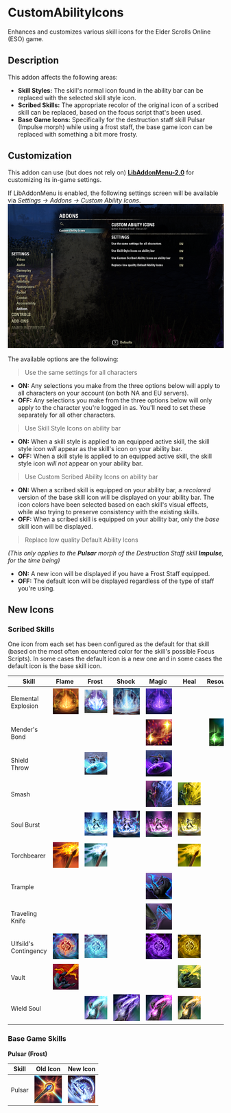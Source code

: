# CustomAbilityIcons
Enhances and customizes various skill icons for the Elder Scrolls Online (ESO) game.

## Description
This addon affects the following areas:
- **Skill Styles:** The skill's normal icon found in the ability bar can be replaced with the selected skill style icon.
- **Scribed Skills:** The appropriate recolor of the original icon of a scribed skill can be replaced, based on the focus script that's been used.
- **Base Game Icons:** Specifically for the destruction staff skill Pulsar (Impulse morph) while using a frost staff, the base game icon can be replaced with something a bit more frosty.

## Customization
This addon can use (but does not rely on) [**LibAddonMenu-2.0**](https://www.esoui.com/downloads/info7-LibAddonMenu-2.0.html) for customizing its in-game settings.

If LibAddonMenu is enabled, the following settings screen will be available via *Settings -> Addons -> Custom Ability Icons*.
![Settings](images/LibAddonMenu_Settings.png "Settings")

The available options are the following:
> Use the same settings for all characters
- **ON:** Any selections you make from the three options below will apply to all characters on your account (on both NA and EU servers).
- **OFF:** Any selections you make from the three options below will only apply to the character you're logged in as. You'll need to set these separately for all other characters.

> Use Skill Style Icons on ability bar
- **ON:** When a skill style is applied to an equipped active skill, the skill style icon _will_ appear as the skill's icon on your ability bar.
- **OFF:** When a skill style is applied to an equipped active skill, the skill style icon _will not_ appear on your ability bar.

> Use Custom Scribed Ability Icons on ability bar
- **ON:** When a scribed skill is equipped on your ability bar, a _recolored_ version of the base skill icon will be displayed on your ability bar. The icon colors have been selected based on each skill's visual effects, while also trying to preserve consistency with the existing skills.
- **OFF:** When a scribed skill is equipped on your ability bar, only the _base_ skill icon will be displayed.

> Replace low quality Default Ability Icons

_(This only applies to the **Pulsar** morph of the Destruction Staff skill **Impulse**, for the time being)_
- **ON:** A new icon will be displayed if you have a Frost Staff equipped.
- **OFF:** The default icon will be displayed regardless of the type of staff you're using.

## New Icons
### Scribed Skills
One icon from each set has been configured as the default for that skill (based on the most often encountered color for the skill's possible Focus Scripts). In some cases the default icon is a new one and in some cases the default icon is the base skill icon.

| Skill | &nbsp;&nbsp;Flame&nbsp;&nbsp;&nbsp; | &nbsp;&nbsp;Frost&nbsp;&nbsp;&nbsp; | &nbsp;&nbsp;Shock&nbsp;&nbsp;&nbsp; | &nbsp;&nbsp;Magic&nbsp;&nbsp;&nbsp; | &nbsp;&nbsp;&nbsp;Heal&nbsp;&nbsp;&nbsp; | Resources&nbsp; | &nbsp;Ultimate&nbsp; | &nbsp;&nbsp;&nbsp;Stun&nbsp;&nbsp;&nbsp; | Immobilize | &nbsp;&nbsp;Dispel&nbsp;&nbsp; | &nbsp;&nbsp;Shield&nbsp;&nbsp; | &nbsp;Physical&nbsp; | &nbsp;&nbsp;Bleed&nbsp;&nbsp;&nbsp; | &nbsp;&nbsp;Trauma&nbsp;&nbsp; | &nbsp;&nbsp;Poison&nbsp;&nbsp; | &nbsp;Disease&nbsp;&nbsp; | &nbsp;Default&nbsp;&nbsp; |
| --- | :---: | :---: | :---: | :---: | :---: | :---: | :---: | :---: | :---: | :---: | :---: | :---: | :---: | :---: | :---: | :---: | :---: |
| Elemental Explosion | ![Elemental Explosion (Base)](images/ability_grimoire_staffdestro.png "Elemental Explosion (Base)") | ![Elemental Explosion (Frost)](images/ability_grimoire_staffdestro_frost.png "Elemental Explosion (Frost)") | ![Elemental Explosion (Shock)](images/ability_grimoire_staffdestro_shock.png "Elemental Explosion (Shock)") | ![Elemental Explosion (Magic & Dispel)](images/ability_grimoire_staffdestro_magic.png "Elemental Explosion (Magic & Dispel)") | | | | | | ![Elemental Explosion (Magic & Dispel)](images/ability_grimoire_staffdestro_magic.png "Elemental Explosion (Magic & Dispel)") | | ![Elemental Explosion (Physical)](images/ability_grimoire_staffdestro_physical.png "Elemental Explosion (Physical)") | | ![Elemental Explosion (Trauma)](images/ability_grimoire_staffdestro_trauma.png "Elemental Explosion (Trauma)") | | | ![Elemental Explosion (Physical)](images/ability_grimoire_staffdestro_physical.png "Elemental Explosion (Physical)") |
| Mender's Bond | | | | ![Mender's Bond (Magic)](images/ability_grimoire_staffresto_magic.png "Mender's Bond (Magic)") | | ![Mender's Bond (Resource Restoration)](images/ability_grimoire_staffresto_resources.png "Mender's Bond (Resource Restoration)") | | | | | ![Mender's Bond (Shield)](images/ability_grimoire_staffresto_shield.png "Mender's Bond (Shield)") | | | | | | ![Mender's Bond (Base)](images/ability_grimoire_staffresto.png "Mender's Bond (Base)") |
| Shield Throw | | ![Shield Throw (Frost)](images/ability_grimoire_1handed_frost.png "Shield Throw (Frost)") | | ![Shield Throw (Magic & Immobilize)](images/ability_grimoire_1handed_magic.png "Shield Throw (Magic & Immobilize)") | | | | | ![Shield Throw (Magic & Immobilize)](images/ability_grimoire_1handed_magic.png "Shield Throw (Magic & Immobilize)") | | | | | | | | ![Shield Throw (Base)](images/ability_grimoire_1handed.png "Shield Throw (Base)") |
| Smash | | | | ![Smash (Magic)](images/ability_grimoire_2handed_magic.png "Smash (Magic)") | ![Smash (Heal)](images/ability_grimoire_2handed_heal.png "Smash (Heal)") | | | | | | ![Smash (Shield)](images/ability_grimoire_2handed_shield.png "Smash (Shield)") | | ![Smash (Bleed)](images/ability_grimoire_2handed_bleed.png "Smash (Bleed)") | | | | ![Smash (Base)](images/ability_grimoire_2handed.png "Smash (Base)") |
| Soul Burst | | ![Soul Burst (Frost)](images/ability_grimoire_soulmagic2_frost.png "Soul Burst (Frost)") | ![Soul Burst (Shock)](images/ability_grimoire_soulmagic2_shock.png "Soul Burst (Shock)") | ![Soul Burst (Base)](images/ability_grimoire_soulmagic2.png "Soul Burst (Base)") | ![Soul Burst (Heal)](images/ability_grimoire_soulmagic2_heal.png "Soul Burst (Heal)") | | | | ![Soul Burst (Base)](images/ability_grimoire_soulmagic2.png "Soul Burst (Base)") | | ![Soul Burst (Shield)](images/ability_grimoire_soulmagic2_shield.png "Soul Burst (Shield)") | ![Soul Burst (Physical)](images/ability_grimoire_soulmagic2_physical.png "Soul Burst (Physical)") | | | | | ![Soul Burst (Physical)](images/ability_grimoire_soulmagic2_physical.png "Soul Burst (Physical)") |
| Torchbearer | ![Torchbearer (Base)](images/ability_grimoire_fightersguild.png "Torchbearer (Base)") | ![Torchbearer (Frost)](images/ability_grimoire_fightersguild_frost.png "Torchbearer (Frost)") | | | ![Torchbearer (Heal)](images/ability_grimoire_fightersguild_heal.png "Torchbearer (Heal)") | | ![Torchbearer (Ultimate)](images/ability_grimoire_fightersguild_ultimate.png "Torchbearer (Ultimate)") | | | | | ![Torchbearer (Physical)](images/ability_grimoire_fightersguild_physical.png "Torchbearer (Physical)") | ![Torchbearer (Bleed)](images/ability_grimoire_fightersguild_bleed.png "Torchbearer (Bleed)") | | | | ![Torchbearer (Physical)](images/ability_grimoire_fightersguild_physical.png "Torchbearer (Physical)") |
| Trample | | | | ![Trample (Magic & Dispel)](images/ability_grimoire_assault_magic.png "Trample (Magic & Dispel)") | | | | ![Trample (Stun)](images/ability_grimoire_assault_stun.png "Trample (Stun)") | | ![Trample (Magic & Dispel)](images/ability_grimoire_assault_magic.png "Trample (Magic & Dispel)") | | ![Trample (Physical)](images/ability_grimoire_assault_physical.png "Trample (Physical)") | | ![Trample (Trauma)](images/ability_grimoire_assault_trauma.png "Trample (Trauma)") | | ![Trample (Disease)](images/ability_grimoire_assault_disease.png "Trample (Disease)") | ![Trample (Base)](images/ability_grimoire_assault.png "Trample (Base)") |
| Traveling Knife | | | | ![Traveling Knife (Magic)](images/ability_grimoire_dualwield_magic.png "Traveling Knife (Magic)") | | | | | | | | | ![Traveling Knife (Bleed)](images/ability_grimoire_dualwield_bleed.png "Traveling Knife (Bleed)") | | ![Traveling Knife (Poison)](images/ability_grimoire_dualwield_poison.png "Traveling Knife (Poison)") | | ![Traveling Knife (Base)](images/ability_grimoire_dualwield.png "Traveling Knife (Base)") |
| Ulfsild's Contingency | ![Ulfsild's Contingency (Flame)](images/ability_grimoire_magesguild_flame.png "Ulfsild's Contingency (Flame)") | ![Ulfsild's Contingency (Frost)](images/ability_grimoire_magesguild_frost.png "Ulfsild's Contingency (Frost)") | | ![Ulfsild's Contingency (Magic)](images/ability_grimoire_magesguild_magic.png "Ulfsild's Contingency (Magic)") | ![Ulfsild's Contingency (Heal)](images/ability_grimoire_magesguild_heal.png "Ulfsild's Contingency (Heal)") | | | | | | | | | | | | ![Ulfsild's Contingency (Heal)](images/ability_grimoire_magesguild_heal.png "Ulfsild's Contingency (Heal)") |
| Vault | ![Vault (Flame)](images/ability_grimoire_bow_flame.png "Vault (Flame)") | | | | ![Vault (Heal)](images/ability_grimoire_bow_heal.png "Vault (Heal)") | | | | | | | | | | ![Vault (Poison & Disease)](images/ability_grimoire_bow_poison.png "Vault (Poison & Disease)") | ![Vault (Poison & Disease)](images/ability_grimoire_bow_poison.png "Vault (Poison & Disease)") | ![Vault (Base)](images/ability_grimoire_bow.png "Vault (Base)") |
| Wield Soul | | ![Wield Soul (Frost & Stun)](images/ability_grimoire_soulmagic1_frost.png "Wield Soul (Frost & Stun)") | ![Wield Soul (Shock)](images/ability_grimoire_soulmagic1_shock.png "Wield Soul (Shock)") | ![Wield Soul (Base)](images/ability_grimoire_soulmagic1.png "Wield Soul (Base)") | ![Wield Soul (Heal)](images/ability_grimoire_soulmagic1_heal.png "Wield Soul (Heal)") | | | ![Wield Soul (Frost & Stun)](images/ability_grimoire_soulmagic1_frost.png "Wield Soul (Frost & Stun)") | | | ![Wield Soul (Shield)](images/ability_grimoire_soulmagic1_shield.png "Wield Soul (Shield)") | ![Wield Soul (Physical)](images/ability_grimoire_soulmagic1_physical.png "Wield Soul (Physical)") | | | | | ![Wield Soul (Physical)](images/ability_grimoire_soulmagic1_physical.png "Wield Soul (Physical)") |

### Base Game Skills
**Pulsar (Frost)**

| Skill | Old Icon | New Icon |
| --- | --- | --- |
| Pulsar | ![Pulsar](images/ability_destructionstaff_008_b_old.png "Pulsar") | ![Pulsar (Frost)](images/ability_destructionstaff_008_b.png "Pulsar (Frost)")
